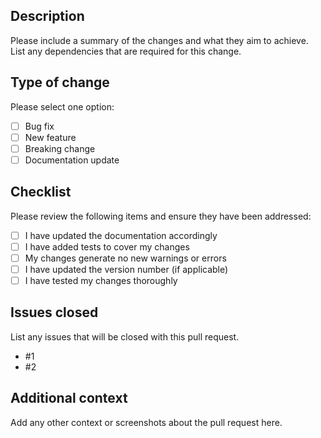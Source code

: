## Description
Please include a summary of the changes and what they aim to achieve. List any dependencies that are required for this change.

## Type of change
Please select one option:
- [ ] Bug fix
- [ ] New feature
- [ ] Breaking change
- [ ] Documentation update

## Checklist
Please review the following items and ensure they have been addressed:
- [ ] I have updated the documentation accordingly
- [ ] I have added tests to cover my changes
- [ ] My changes generate no new warnings or errors
- [ ] I have updated the version number (if applicable)
- [ ] I have tested my changes thoroughly

## Issues closed
List any issues that will be closed with this pull request.
- #1
- #2

## Additional context
Add any other context or screenshots about the pull request here.